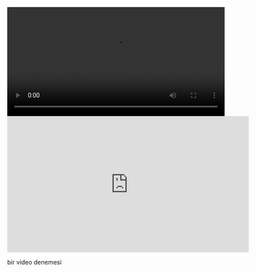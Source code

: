 <video controls width="100%">
  <source src="/media/thoughts/prompt2.mp4" type="video/mp4">
</video>


<iframe width="560" height="315"
  src="https://www.youtube.com/embed/9bZkp7q19f0"
  title="YouTube video player"
  frameborder="0"
  allowfullscreen>
</iframe>

bir video denemesi